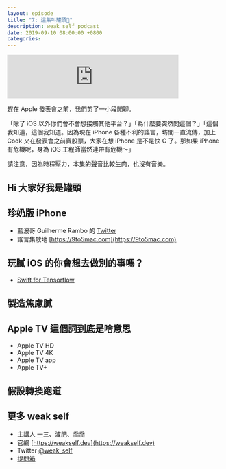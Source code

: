 ```yaml
---
layout: episode
title: "7: 這集叫罐頭🥫"
description: weak self podcast
date: 2019-09-10 08:00:00 +0800
categories: 
---
```

<iframe src="https://anchor.fm/weakself/embed/episodes/7-e5aemc" height="102px" width="400px" frameborder="0" scrolling="no"></iframe>

趕在 Apple 發表會之前，我們剪了一小段閒聊。

「除了 iOS 以外你們會不會想接觸其他平台？」「為什麼要突然問這個？」「這個我知道，這個我知道。因為現在 iPhone 各種不利的謠言，坊間一直流傳，加上 Cook 又在發表會之前賣股票，大家在想 iPhone 是不是快 G 了。那如果 iPhone 有危機呢，身為 iOS 工程師當然連帶有危機～」

請注意，因為時程壓力，本集的聲音比較生肉，也沒有音樂。

## Hi 大家好我是罐頭

## 珍奶版 iPhone

* 藍波哥 Guilherme Rambo 的 [Twitter](https://twitter.com/_inside)
* 謠言集散地 [https://9to5mac.com](https://9to5mac.com)

## 玩膩 iOS 的你會想去做別的事嗎？

* [Swift for Tensorflow](https://www.tensorflow.org/swift)

## 製造焦慮膩

## Apple TV 這個詞到底是啥意思
* Apple TV HD
* Apple TV 4K
* Apple TV app
* Apple TV+

## 假設轉換跑道

## 更多 weak self

* 主講人 [一三](https://twitter.com/ethanhuang13)、[波肥](https://twitter.com/PofatTseng)、[喬喬](https://twitter.com/joe_trash_talk)
* 官網 [https://weakself.dev](https://weakself.dev)
* Twitter [@weak_self](https://twitter.com/weak_self)
* [提問箱](https://peing.net/zh-TW/weak_self)